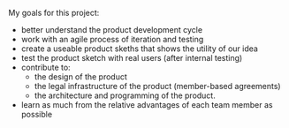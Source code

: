 My goals for this project:
* better understand the product development cycle
* work with an agile process of iteration and testing
* create a useable product skeths that shows the utility of our idea
* test the product sketch with real users (after internal testing)
* contribute to:
  * the design of the product
  * the legal infrastructure of the product (member-based agreements)
  * the architecture and programming of the product.
* learn as much from the relative advantages of each team member as possible
